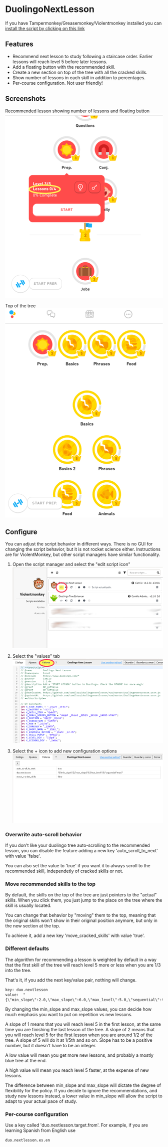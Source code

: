 DuolingoNextLesson
===========

If you have Tampermonkey/Greasemonkey/Violentmonkey installed you can [install the script by clicking on this link](https://github.com/camiloaa/duolingonextlesson/raw/master/DuolingoNextLesson.user.js)

## Features

- Recommend next lesson to study following a staircase order. Earlier lessons will reach level 5 before later lessons.
- Add a floating button with the recommended skill.
- Create a new section on top of the tree with all the cracked skills.
- Show number of lessons in each skill in addition to percentages.
- Per-course configuration. Not user friendly!

## Screenshots

Recommended lesson showing number of lessons and floating button    
![Recommended lesson](screenshots/SelectedItem.png)

Top of the tree    
![Top of the tree](screenshots/TopTree.png)

## Configure

You can adjust the script behavior in different ways.
There is no GUI for changing the script behavior, but it is not rocket science either.
Instructions are for ViolentMonkey, but other script managers have similar functionality.

1. Open the script manager and select the "edit script icon"    
![Script manager](screenshots/InstalledScripts.png)

2. Select the "values" tab    
![Values tab in script editor](screenshots/Editor.png)

3. Select the + icon to add new configuration options    
![Values](screenshots/Values.png)

### Overwrite auto-scroll behavior

If you don't like your duolingo tree auto-scrolling to the recommended lesson, you can
disable the feature adding a new key 'auto_scroll_to_next' with value 'false'.

You can also set the value to 'true' if you want it to always scroll to the
recommended skill, independetly of cracked skills or not.

### Move recommended skills to the top

By default, the skills on the top of the tree are just pointers to the "actual" skills.
When you click them, you just jump to the place on the tree where the skill is usually located.

You can change that behavior by "moving" them to the top, meaning that the original skills won't show
in their original position anymore, but only in the new section at the top.

To achieve it, add a new key 'move_cracked_skills' with value 'true'.

### Different defaults

The algorithm for recommending a lesson is weighted by default in a way that the first skill of the
tree will reach level 5 more or less when you are 1/3 into the tree.

That's it, if you add the next key/value pair, nothing will change.


```
key: duo.nextlesson
value:  "{\"min_slope\":2.0,\"max_slope\":6.0,\"max_level\":5.0,\"sequential\":true}"
```

By changing the min_slope and max_slope values, you can decide how much emphasis you want to put
on repetition vs new lessons.

A slope of 1 means that you will reach level 5 in the first lesson, at the same time you are
finishing the last lesson of the tree. A slope of 2 means that you will reach level 5 for the
first lesson when you are around 1/2 of the tree. A slope of 5 will do it at 1/5th and so on.
Slope has to be a positive number, but it doesn't have to be an integer.

A low value will mean you get more new lessons, and probably a mostly blue tree at the end.

A high value will mean you reach level 5 faster, at the expense of new lessons.

The difference between min_slope and max_slope will dictate the degree of flexibility for the policy.
If you decide to ignore the recommendations, and study new lessons instead, a lower value in min_slope
will allow the script to adapt to your actual pace of study.

### Per-course configuration

Use a key called 'duo.nextlesson.target.from'. For example, if you are learning Spanish
from English use

```
duo.nextlesson.es.en
```
